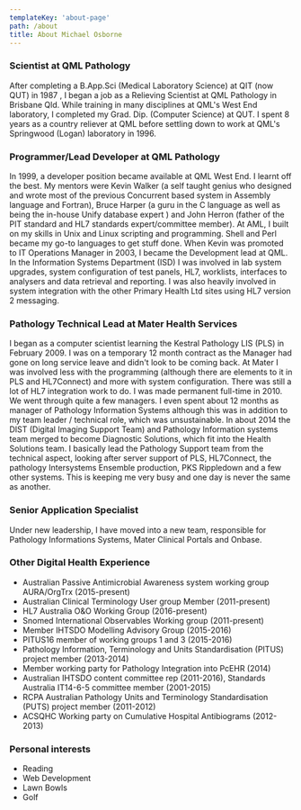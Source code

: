 ```yaml
---
templateKey: 'about-page'
path: /about
title: About Michael Osborne
---
```

### Scientist at QML Pathology
After completing a B.App.Sci (Medical Laboratory Science) at QIT (now QUT) in 1987 , I began a job as a Relieving Scientist at QML Pathology in Brisbane Qld. While training in many disciplines at QML's West End laboratory, I completed my Grad. Dip. (Computer Science) at QUT. I spent 8 years as a country reliever at QML before settling down to work at QML's Springwood (Logan) laboratory in 1996.

### Programmer/Lead Developer at QML Pathology
In 1999, a developer position became available at QML West End. I learnt off the best. My mentors were Kevin Walker (a self taught genius who designed and wrote most of the previous Concurrent based system in Assembly language and Fortran), Bruce Harper (a guru in the C language as well as being the in-house Unify database expert ) and John Herron (father of the PIT standard and HL7 standards expert/committee member). At AML, I built on my skills in Unix and Linux scripting and programming. Shell and Perl became my go-to languages to get stuff done. When Kevin was promoted to IT Operations Manager in 2003, I became the Development lead at QML. In the Information Systems Department (ISD) I was involved in lab system upgrades, system configuration of test panels, HL7, worklists, interfaces to analysers and data retrieval and reporting. I was also heavily involved in system integration with the other Primary Health Ltd sites using HL7 version 2 messaging. 

### Pathology Technical Lead at Mater Health Services
I began as a computer scientist learning the Kestral Pathology LIS (PLS) in February 2009. I was on a temporary 12 month contract as the Manager had gone on long service leave and didn't look to be coming back. At Mater I was involved less with the programming (although there are elements to it in PLS and HL7Connect) and more with system configuration. There was still a lot of HL7 integration work to do. I was made permanent full-time in 2010. We went through quite a few managers. I even spent about 12 months as manager of Pathology Information Systems although this was in addition to my team leader / technical role, which was unsustainable. In about 2014 the DIST (Digital Imaging Support Team) and Pathology Information systems team merged to become Diagnostic Solutions, which fit into the Health Solutions team. I basically lead the Pathology Support team from the technical aspect, looking after server support of PLS, HL7Connect, the pathology Intersystems Ensemble production, PKS Rippledown and a few other systems. This is keeping me very busy and one day is never the same as another. 

### Senior Application Specialist
Under new leadership, I have moved into a new team, responsible for Pathology Informations Systems, Mater Clinical Portals and Onbase.

### Other Digital Health Experience
* Australian Passive Antimicrobial Awareness system working group AURA/OrgTrx (2015-present)
* Australian Clinical Terminology User group Member (2011-present)
* HL7 Australia O&O Working Group (2016-present)
* Snomed International Observables Working group (2011-present)
* Member IHTSDO Modelling Advisory Group (2015-2016)
* PITUS16 member of working groups 1 and 3 (2015-2016)
* Pathology Information, Terminology and Units Standardisation (PITUS) project member (2013-2014) 
* Member working party for Pathology Integration into PcEHR (2014)
* Australian IHTSDO content committee rep (2011-2016), Standards Australia IT14-6-5 committee member (2001-2015)
* RCPA Australian Pathology Units and Terminology Standardisation (PUTS) project member (2011-2012)
* ACSQHC Working party on Cumulative Hospital Antibiograms (2012-2013)

### Personal interests
* Reading
* Web Development
* Lawn Bowls
* Golf

